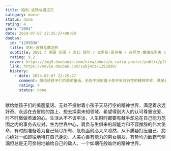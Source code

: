 ```yaml
---
title: 哈利·波特与魔法石
category: movie
status: done
rating: 4
year: "2001"
date: 2024-07-07 22:25:27+08:00
douban:
  id: "1295038"
  title: 哈利·波特与魔法石
  subtitle: 2001 / 美国 英国 / 奇幻 冒险 / 克里斯·哥伦布 / 丹尼尔·雷德克里夫 艾玛·沃森
  rating: 9.2
  cover: https://img9.doubanio.com/view/photo/m_ratio_poster/public/p2614949805.jpg
  link: https://movie.douban.com/subject/1295038/
  history:
    - date: 2024-07-07 22:25:27
      comment: 献给给孩子们的美丽童话。无处不投射着小孩子天马行空的精神世界，满足着永远好奇、永远在去冒险的路上、想去探索未知领域、被大人尊重又宠爱、时不时做做英雄的心。生活从来不该是平淡的，人生时时都有棘手却总在自己能力范围之内的事务要去应对。作为世界中心，肩负与生俱来的超能力和不容推辞的伟大使命，有时刻准备着为自己倾尽所有、面对危机大义凛然、从不怜惜自己的时间、从不质疑自己、耐心待在自己身边、又有颜有趣有独特能力的男女朋友，有势均力敌霸气侧漏但总是无可奈何的输给自己的敌人。一个人生如烟花般灿烂的精神世界。
      rating: 4
      status: done
---
```


献给给孩子们的美丽童话。无处不投射着小孩子天马行空的精神世界，满足着永远好奇、永远在去冒险的路上、想去探索未知领域、希望得到大人的认可尊重宠爱、时不时做做英雄的心。生活从不不该平淡，人生时时都要有棘手却总在自己能力范围之内的事务去应对。生为世界中心，肩负与生俱来的超能力和不容推辞的伟大使命，有时刻准备着为自己倾尽所有、危机面前必大义凛然、从不质疑打压自己、痴心绝对一如即往地待在自己身边、人美心善有能力的男女朋友，有势均力敌霸气侧漏但总是无可奈何地输给自己的敌人。一个如烟花般灿烂的精神世界。
